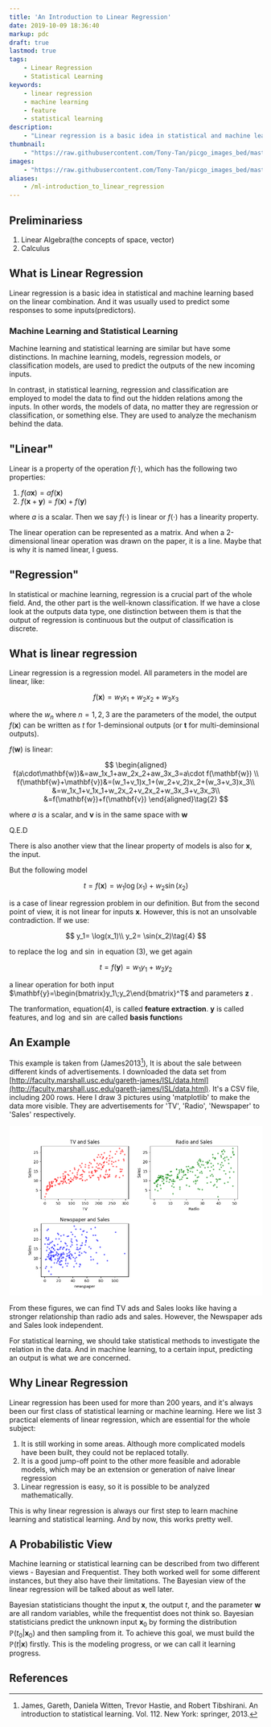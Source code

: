 ```yaml
---
title: 'An Introduction to Linear Regression'
date: 2019-10-09 18:36:40
markup: pdc
draft: true
lastmod: true
tags:
    - Linear Regression
    - Statistical Learning
keywords:
    - linear regression
    - machine learning
    - feature
    - statistical learning
description: 
    - "Linear regression is a basic idea in statistical and machine learning based on the linear combination. And it was usually used to predict some responses to some inputs(predictors). "
thumbnail: 
    - "https://raw.githubusercontent.com/Tony-Tan/picgo_images_bed/master/2022_04_24_09_total"
images: 
    - "https://raw.githubusercontent.com/Tony-Tan/picgo_images_bed/master/2022_04_24_09_total"
aliases: 
    - /ml-introduction_to_linear_regression
---
```


## Preliminariess

1. Linear Algebra(the concepts of space, vector)
2. Calculus 

## What is Linear Regression

Linear regression is a basic idea in statistical and machine learning based on the linear combination. And it was usually used to predict some responses to some inputs(predictors). 

### Machine Learning and Statistical Learning 

Machine learning and statistical learning are similar but have some distinctions. In machine learning, models, regression models, or classification models, are used to predict the outputs of the new incoming inputs. 

In contrast, in statistical learning, regression and classification are employed to model the data to find out the hidden relations among the inputs. In other words, the models of data, no matter they are regression or classification, or something else. They are used to analyze the mechanism behind the data.


## "Linear"

Linear is a property of the operation $f(\cdot)$, which has the following two properties:

1. $f(a\mathbf{x})=af(\mathbf{x})$
2. $f(\mathbf{x}+\mathbf{y})=f(\mathbf{x})+f(\mathbf{y})$


where $a$ is a scalar. Then we say $f(\cdot)$ is linear or $f(\cdot)$ has a linearity property.

The linear operation can be represented as a matrix. And when a 2-dimensional linear operation was drawn on the paper, it is a line. Maybe that is why it is named linear, I guess.

## "Regression"

In statistical or machine learning, regression is a crucial part of the whole field. And, the other part is the well-known classification. If we have a close look at the outputs data type, one distinction between them is that the output of regression is continuous but the output of classification is discrete.



## What is linear regression

Linear regression is a regression model. All parameters in the model are linear, like:

$$
f(\mathbf{x})=w_1x_1+w_2x_2+w_3x_3\tag{1}
$$

where the $w_n$ where $n=1,2,3$ are the parameters of the model, the output $f(\mathbf{x})$ can be written as $t$ for 1-deminsional outputs (or $\mathbf{t}$ for multi-deminsional outputs). 

$f(\mathbf{w})$ is linear:

$$
\begin{aligned}
f(a\cdot\mathbf{w})&=aw_1x_1+aw_2x_2+aw_3x_3=a\cdot f(\mathbf{w}) \\
f(\mathbf{w}+\mathbf{v})&=(w_1+v_1)x_1+(w_2+v_2)x_2+(w_3+v_3)x_3\\
&=w_1x_1+v_1x_1+w_2x_2+v_2x_2+w_3x_3+v_3x_3\\
&=f(\mathbf{w})+f(\mathbf{v})
\end{aligned}\tag{2}
$$

where $a$ is a scalar, and $\mathbf{v}$ is in the same space with $\mathbf{w}$

Q.E.D

There is also another view that the linear property of models is also for $\mathbf{x}$, the input. 

But the following model

$$
t=f(\mathbf{x})=w_1\log(x_1)+w_2\sin(x_2)\tag{3}
$$

is a case of linear regression problem in our definition. But from the second point of view, it is not linear for inputs $\mathbf{x}$. However, this is not an unsolvable contradiction. If we use:

$$
y_1= \log(x_1)\\
y_2= \sin(x_2)\tag{4}
$$

to replace the $\log$ and $\sin$ in equation (3), we get again

$$
t=f(\mathbf{y})=w_1y_1+w_2y_2\tag{5}
$$

a linear operation for both input $\mathbf{y}=\begin{bmatrix}y_1\;y_2\end{bmatrix}^T$ and parameters $\mathbf{z}$ .

The tranformation, equation(4), is called **feature extraction**. $\mathbf{y}$ is called features, and $\log$ and $\sin$ are called **basis function**s


## An Example 
This example is taken from (James2013[^1]), It is about the sale between different kinds of advertisements. I downloaded the data set from [http://faculty.marshall.usc.edu/gareth-james/ISL/data.html](http://faculty.marshall.usc.edu/gareth-james/ISL/data.html). It's a CSV file, including 200 rows.
Here I draw 3 pictures using 'matplotlib' to make the data more visible. They are advertisements for 'TV', 'Radio', 'Newspaper' to 'Sales' respectively.

![](https://raw.githubusercontent.com/Tony-Tan/picgo_images_bed/master/2022_04_24_09_total)

From these figures, we can find TV ads and Sales looks like having a stronger relationship than radio ads and sales. However, the Newspaper ads and Sales look independent.

For statistical learning, we should take statistical methods to investigate the relation in the data. And in machine learning, to a certain input, predicting an output is what we are concerned.




## Why Linear Regression 

Linear regression has been used for more than 200 years, and it's always been our first class of statistical learning or machine learning. Here we list 3 practical elements of linear regression, which are essential for the whole subject:

1. It is still working in some areas. Although more complicated models have been built, they could not be replaced totally.
2. It is a good jump-off point to the other more feasible and adorable models, which may be an extension or generation of naive linear regression
3. Linear regression is easy, so it is possible to be analyzed mathematically.

This is why linear regression is always our first step to learn machine learning and statistical learning. And by now, this works pretty well.


## A Probabilistic View

Machine learning or statistical learning can be described from two different views - Bayesian and Frequentist. They both worked well for some different instances, but they also have their limitations. The Bayesian view of the linear regression will be talked about as well later.

Bayesian statisticians thought the input $\mathbf{x}$, the output $t$, and the parameter $\mathbf{w}$ are all random variables, while the frequentist does not think so. Bayesian statisticians predict the unknown input $\mathbf{x}_0$ by forming the distribution $\mathbb{P}(t_0|\mathbf{x}_0)$ and then sampling from it. To achieve this goal, we must build the $\mathbb{P}(t|\mathbf{x})$ firstly. This is the modeling progress, or we can call it learning progress.

## References

[^1]: James, Gareth, Daniela Witten, Trevor Hastie, and Robert Tibshirani. An introduction to statistical learning. Vol. 112. New York: springer, 2013.